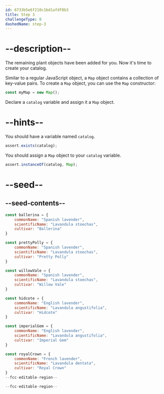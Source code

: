 ```yaml
---
id: 6733b5e6f210c1bd1afdf8b3
title: Step 3
challengeType: 0
dashedName: step-3
---
```


# --description--

The remaining plant objects have been added for you. Now it's time to create your catalog.

Similar to a regular JavaScript object, a `Map` object contains a collection of key-value pairs. To create a `Map` object, you can use the `Map` constructor:

```js
const myMap = new Map();
```

Declare a `catalog` variable and assign it a `Map` object.

# --hints--

You should have a variable named `catalog`.

```js
assert.exists(catalog);
```

You should assign a `Map` object to your `catalog` variable.

```js
assert.instanceOf(catalog, Map);
```

# --seed--

## --seed-contents--

```js
const ballerina = {
    commonName: "Spanish lavender",
    scientificName: "Lavandula stoechas",
    cultivar: "Ballerina"
}

const prettyPolly = {
    commonName: "Spanish lavender",
    scientificName: "Lavandula stoechas",
    cultivar: "Pretty Polly"
}

const willowVale = {
    commonName: "Spanish lavender",
    scientificName: "Lavandula stoechas",
    cultivar: "Willow Vale"
}

const hidcote = {
    commonName: "English lavender",
    scientificName: "Lavandula angustifolia",
    cultivar: "Hidcote"
}

const imperialGem = {
    commonName: "English lavender",
    scientificName: "Lavandula angustifolia",
    cultivar: "Imperial Gem"
}

const royalCrown = {
    commonName: "French lavender",
    scientificName: "Lavandula dentata",
    cultivar: "Royal Crown"
}
--fcc-editable-region--

--fcc-editable-region--
```
